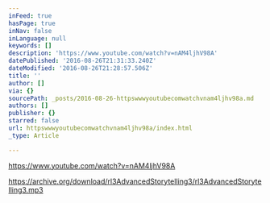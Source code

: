 ```yaml
---
inFeed: true
hasPage: true
inNav: false
inLanguage: null
keywords: []
description: 'https://www.youtube.com/watch?v=nAM4ljhV98A'
datePublished: '2016-08-26T21:31:33.240Z'
dateModified: '2016-08-26T21:28:57.506Z'
title: ''
author: []
via: {}
sourcePath: _posts/2016-08-26-httpswwwyoutubecomwatchvnam4ljhv98a.md
authors: []
publisher: {}
starred: false
url: httpswwwyoutubecomwatchvnam4ljhv98a/index.html
_type: Article

---
```

https://www.youtube.com/watch?v=nAM4ljhV98A

https://archive.org/download/rl3AdvancedStorytelling3/rl3AdvancedStorytelling3.mp3